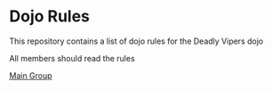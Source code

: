 Dojo Rules
==========

This repository contains a list of dojo rules for the Deadly Vipers dojo

All members should read the rules

[Main Group](https://github.com/deadlyvipers)

